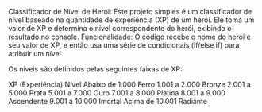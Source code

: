  Classificador de Nível de Herói:
Este projeto simples é um classificador de nível baseado na quantidade de experiência (XP) de um herói.
Ele toma um valor de XP e determina o nível 
correspondente do herói, exibindo o resultado no console.
 Funcionalidade:
O código recebe o nome do herói e seu valor de XP, e então usa uma série de condicionais (if/else if) para atribuir um nível.

Os níveis são definidos pelas seguintes faixas de XP:

XP (Experiência)	Nível
Abaixo de 1.000	Ferro
1.001 a 2.000	Bronze
2.001 a 5.000	Prata
5.001 a 7.000	Ouro
7.001 a 8.000	Platina
8.001 a 9.000	Ascendente
9.001 a 10.000	Imortal
Acima de 10.001	Radiante
